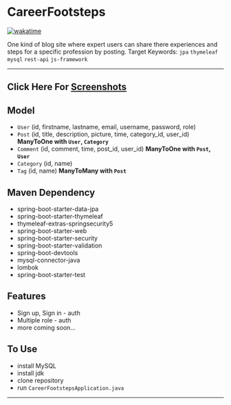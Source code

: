 # CareerFootsteps
[![wakatime](https://wakatime.com/badge/user/9db7e6b3-4687-44a1-b37b-f11ae4e037d7/project/74eaf0bd-742a-4f29-89a3-368f5bf93ac5.svg)](https://wakatime.com/@HRahman1777/projects/zfrpvelvne?start=2022-03-03&end=2022-03-17)

One kind of blog site where expert users can share there experiences and steps for a specific profession by posting.
Target Keywords: `jpa` `thymeleaf` `mysql` `rest-api` `js-framework`
<hr>

## Click Here For [Screenshots](https://github.com/HRahman1777/CareerFootsteps/blob/6c1d6d7e90000c88cb871b89895e839fb0be38dc/index.md)

## Model

  * `User` (id, firstname, lastname, email, username, password, role)
  * `Post` (id, title, description, picture, time, category_id, user_id) <b> ManyToOne with `User`, `Category` </b>
  * `Comment` (id, comment, time, post_id, user_id) <b> ManyToOne with `Post`, `User` </b>
  * `Category` (id, name)
  * `Tag` (id, name) <b> ManyToMany with `Post` </b>
  
## Maven Dependency

  * spring-boot-starter-data-jpa
  * spring-boot-starter-thymeleaf
  * thymeleaf-extras-springsecurity5
  * spring-boot-starter-web
  * spring-boot-starter-security
  * spring-boot-starter-validation
  * spring-boot-devtools
  * mysql-connector-java
  * lombok
  * spring-boot-starter-test

## Features

  * Sign up, Sign in - auth
  * Multiple role - auth
  * more coming soon... 


## To Use
  
  * install MySQL
  * install jdk
  * clone repository
  * run `CareerFootstepsApplication.java`

------------------------------------------------- 
 
  

